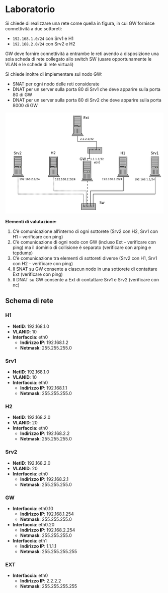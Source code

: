 # Laboratorio

 Si chiede di realizzare una rete come quella in figura, in cui GW fornisce connettività a due sottoreti:
- `192.168.1.0/24` con Srv1 e H1
- `192.168.2.0/24` con Srv2 e H2

GW deve fornire connettività a entrambe le reti avendo a disposizione una sola scheda di rete collegato allo 
switch SW (usare opportunamente le VLAN e le schede di rete virtuali)

 Si chiede inoltre di implementare sul nodo GW:
 - SNAT per ogni nodo delle reti considerate
 - DNAT per un server sulla porta 80 di Srv1 che deve apparire sulla porta 80 di GW
 - DNAT per un server sulla porta 80 di Srv2 che deve apparire sulla porta 8000 di GW

 ![image.png](/Marionnet/img/image_10.png)

**Elementi di valutazione:**
 1. C’è comunicazione all’interno di ogni sottorete (Srv2 con H2, Srv1 con H1 – verificare con ping)
 2. C’è comunicazione di ogni nodo con GW (incluso Ext – verificare con ping) ma il dominio di 
collisione è separato (verificare con arping e tcpdump)
 3. C’è comunicazione tra elementi di sottoreti diverse (Srv2 con H1, Srv1 con H2 – verificare con 
ping)
 4. Il SNAT su GW consente a ciascun nodo in una sottorete di contattare Ext  (verificare con ping)
 5. Il DNAT su GW consente a Ext di contattare Srv1 e Srv2 (verificare con nc)

## Schema di rete

### H1

   - **NetID**: 192.168.1.0
   - **VLANID**: 10
   - **Interfaccia**: eth0
        - **Indirizzo IP**: 192.168.1.2
        - **Netmask**: 255.255.255.0

### Srv1

   - **NetID**: 192.168.1.0
   - **VLANID**: 10
   - **Interfaccia**: eth0
        - **Indirizzo IP**: 192.168.1.1
        - **Netmask**: 255.255.255.0

### H2

   - **NetID**: 192.168.2.0
   - **VLANID**: 20
   - **Interfaccia**: eth0
        - **Indirizzo IP**: 192.168.2.2
        - **Netmask**: 255.255.255.0

### Srv2

   - **NetID**: 192.168.2.0
   - **VLANID**: 20
   - **Interfaccia**: eth0
        - **Indirizzo IP**: 192.168.2.1
        - **Netmask**: 255.255.255.0

### GW
- **Interfaccia**: eth0.10
   - **Indirizzo IP**: 192.168.1.254
   - **Netmask**: 255.255.255.0
- **Interfaccia**: eth0.20
   - **Indirizzo IP**: 192.168.2.254
   - **Netmask**: 255.255.255.0
- **Interfaccia**: eth1
   - **Indirizzo IP**: 1.1.1.1
   - **Netmask**: 255.255.255.255

### EXT
- **Interfaccia**: eth0
   - **Indirizzo IP**: 2.2.2.2
   - **Netmask**: 255.255.255.255